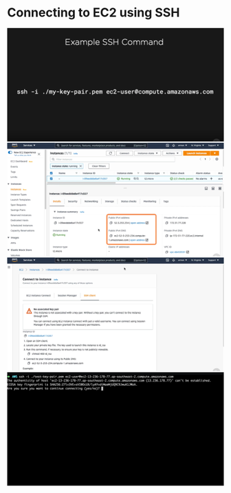 # Connecting to EC2 using SSH #
<img src="img/img1.png"/>
<img src="img/img2.png"/>
<img src="img/img3.png"/>
<img src="img/img4.png"/>
